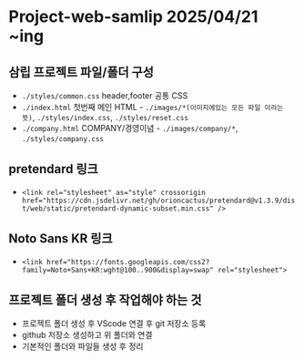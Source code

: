 # Project-web-samlip 2025/04/21 ~ing
## 삼립 프로젝트 파일/폴더 구성
* `./styles/common.css` header,footer 공통 CSS
* `./index.html` 첫번째 메인 HTML - `./images/*(이미지에있는 모든 파일 이라는 뜻)`, `./styles/index.css`, `./styles/reset.css`
* `./company.html` COMPANY/경영이념 - `./images/company/*`, `./styles/company.css`

## pretendard 링크 
* `<link rel="stylesheet" as="style" crossorigin href="https://cdn.jsdelivr.net/gh/orioncactus/pretendard@v1.3.9/dist/web/static/pretendard-dynamic-subset.min.css" />`
## Noto Sans KR 링크
* `<link href="https://fonts.googleapis.com/css2?family=Noto+Sans+KR:wght@100..900&display=swap" rel="stylesheet">`
## 프로젝트 폴더 생성 후 작업해야 하는 것
* 프로젝트 폴더 생성 후 VScode 연결 후 git 저장소 등록
* github 저장소 생성하고 위 폴더와 연결
* 기본적인 폴더와 파일들 생성 후 정리